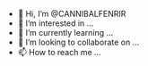 - 👋 Hi, I’m @CANNIBALFENRIR
- 👀 I’m interested in ...
- 🌱 I’m currently learning ...
- 💞️ I’m looking to collaborate on ...
- 📫 How to reach me ...

<!---
CANNIBALFENRIR/CANNIBALFENRIR is a ✨ special ✨ repository because its `README.md` (this file) appears on your GitHub profile.
You can click the Preview link to take a look at your changes.
--->
